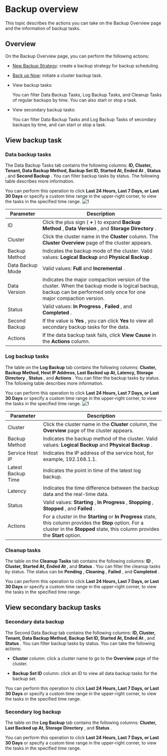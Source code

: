 Backup overview 
====================================

This topic describes the actions you can take on the Backup Overview page and the information of backup tasks. 

Overview 
-----------------------------

On the Backup Overview page, you can perform the following actions:

* [New Backup Strategy](t2009328.md#topic-2009328): create a backup strategy for backup scheduling.

  

* [Back up Now](t2009329.md#topic-2009329): initiate a cluster backup task.

  

* View backup tasks:

  You can filter Data Backup Tasks, Log Backup Tasks, and Cleanup Tasks of regular backups by time. You can also start or stop a task.
  

* View secondary backup tasks:

  You can filter Data Backup Tasks and Log Backup Tasks of secondary backups by time, and can start or stop a task.
  




View backup task 
-------------------------------------

### Data backup tasks 

The Data Backup Tasks tab contains the following columns: **ID, Cluster, Tenant, Data Backup Method, Backup Set ID, Started At, Ended At** , **Status** , and **Second Backup** . You can filter backup tasks by status. The following table describes more information. 

You can perform this operation to click **Last 24 Hours, Last 7 Days, or Last 30 Days** or specify a custom time range in the upper-right corner, to view the tasks in the specified time range. ![1](https://help-static-aliyun-doc.aliyuncs.com/assets/img/en-US/3914306461/p383168.png)




|    Parameter     |                                                                            Description                                                                             |
|------------------|--------------------------------------------------------------------------------------------------------------------------------------------------------------------|
| ID               | Click the plus sign ( **+** ) to expand **Backup Method** , **Data Version** , and **Storage Directory** .                                                         |
| Cluster          | Click the cluster name in the **Cluster** column. The **Cluster Overview** page of the cluster appears.                                                            |
| Backup Method    | Indicates the backup mode of the cluster. Valid values: **Logical Backup** and **Physical Backup** .                                                               |
| Data Backup Mode | Valid values: **Full** and **Incremental** .                                                                                                                       |
| Data Version     | Indicates the major compaction version of the cluster. When the backup mode is logical backup, backup can be performed only once for one major compaction version. |
| Status           | Valid values: **In Progress** , **Failed** , and **Completed** .                                                                                                   |
| Second Backup    | If the value is **Yes** , you can click **Yes** to view all secondary backup tasks for the data.                                                                   |
| Actions          | If the data backup task fails, click **View Cause** in the **Actions** column.                                                                                     |



### Log backup tasks 

The table on the **Log Backup** tab contains the following columns: **Cluster, Backup Method, Host IP Address, Last Backed up At, Latency, Storage Directory** , **Status** , and **Actions** . You can filter the backup tasks by status. The following table describes more information. 

You can perform this operation to click **Last 24 Hours, Last 7 Days, or Last 30 Days** or specify a custom time range in the upper-right corner, to view the tasks in the specified time range. ![1](https://help-static-aliyun-doc.aliyuncs.com/assets/img/en-US/3914306461/p383169.png)




|     Parameter      |                                                                                       Description                                                                                        |
|--------------------|------------------------------------------------------------------------------------------------------------------------------------------------------------------------------------------|
| Cluster            | Click the cluster name in the **Cluster** column, the **Overview** page of the cluster appears.                                                                                          |
| Backup Method      | Indicates the backup method of the cluster. Valid values: **Logical Backup** and **Physical Backup** .                                                                                   |
| Service Host IP    | Indicates the IP address of the service host, for example, 192.168.1.1.                                                                                                                  |
| Latest Backup Time | Indicates the point in time of the latest log backup.                                                                                                                                    |
| Latency            | Indicates the time difference between the backup data and the real-time data.                                                                                                            |
| Status             | Valid values: **Starting** , **In Progress** , **Stopping** , **Stopped** , and **Failed** .                                                                                             |
| Actions            | For a cluster in the **Starting** or **In Progress** state, this column provides the **Stop** option. For a cluster in the **Stopped** state, this column provides the **Start** option. |



### Cleanup tasks 

The table on the **Cleanup Tasks** tab contains the following columns: **ID** , **Cluster, Started At, Ended At** , and **Status** . You can filter the cleanup tasks by status. The status can be **Pending** , **Cleaning** , **Failed** , and **Completed** . 

You can perform this operation to click **Last 24 Hours, Last 7 Days, or Last 30 Days** or specify a custom time range in the upper-right corner, to view the tasks in the specified time range.

View secondary backup tasks 
------------------------------------------------

### Secondary data backup 

The Second Data Backup tab contains the following columns: **ID, Cluster, Tenant, Data Backup Method, Backup Set ID, Started At, Ended At** , and **Status** . You can filter backup tasks by status. You can take the following actions:

* **Cluster** column: click a cluster name to go to the **Overview** page of the cluster.

  

* **Backup Set ID** column: click an ID to view all data backup tasks for the backup set.

  




You can perform this operation to click **Last 24 Hours, Last 7 Days, or Last 30 Days** or specify a custom time range in the upper-right corner, to view the tasks in the specified time range.

### Secondary log backup 

The table on the **Log Backup** tab contains the following columns: **Cluster, Last Backed up At, Storage Directory** , and **Status** . 

You can perform this operation to click **Last 24 Hours, Last 7 Days, or Last 30 Days** or specify a custom time range in the upper-right corner, to view the tasks in the specified time range.
